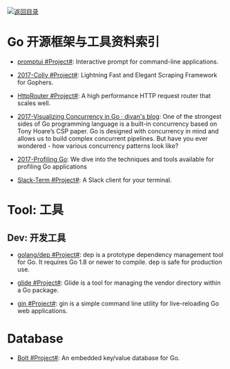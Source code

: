 [![返回目录](https://parg.co/UGo)](https://github.com/wxyyxc1992/Awesome-Reference)

# Go 开源框架与工具资料索引

* [promptui #Project#](https://github.com/manifoldco/promptui): Interactive prompt for command-line applications.

* [2017-Colly #Project#](https://github.com/gocolly/colly): Lightning Fast and Elegant Scraping Framework for Gophers.

- [HttpRouter #Project#](https://github.com/julienschmidt/httprouter): A high performance HTTP request router that scales well.

- [2017-Visualizing Concurrency in Go · divan's blog](http://divan.github.io/posts/go_concurrency_visualize/): One of the strongest sides of Go programming language is a built-in concurrency based on Tony Hoare’s CSP paper. Go is designed with concurrency in mind and allows us to build complex concurrent pipelines. But have you ever wondered - how various concurrency patterns look like?

- [2017-Profiling Go](http://www.integralist.co.uk/posts/profiling-go/): We dive into the techniques and tools available for profiling Go applications

- [Slack-Term #Project#](https://github.com/erroneousboat/slack-term): A Slack client for your terminal.

# Tool: 工具

## Dev: 开发工具

* [golang/dep #Project#](https://github.com/golang/dep): dep is a prototype dependency management tool for Go. It requires Go 1.8 or newer to compile. dep is safe for production use.

* [glide #Project#](https://github.com/Masterminds/glide): Glide is a tool for managing the vendor directory within a Go package.

* [gin #Project#](https://github.com/codegangsta/gin): gin is a simple command line utility for live-reloading Go web applications.

# Database

- [Bolt #Project#](https://github.com/boltdb/bolt): An embedded key/value database for Go.

